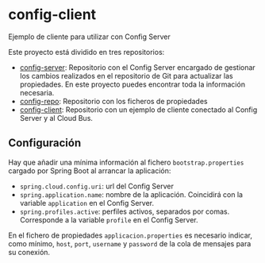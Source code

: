 # config-client
Ejemplo de cliente para utilizar con Config Server

Este proyecto está dividido en tres repositorios:
* [config-server](https://github.com/beeva-manuelduran/config-server): Repositorio con el Config Server encargado de gestionar los cambios realizados en el repositorio de Git para actualizar las propiedades. En este proyecto puedes encontrar toda la información necesaria.
* [config-repo](https://github.com/beeva-manuelduran/config-repo): Repositorio con los ficheros de propiedades
* [config-client](https://github.com/beeva-manuelduran/config-client): Repositorio con un ejemplo de cliente conectado al Config Server y al Cloud Bus.

## Configuración
Hay que añadir una mínima información al fichero `bootstrap.properties` cargado por Spring Boot al arrancar la aplicación:
- `spring.cloud.config.uri`: url del Config Server
- `spring.application.name`: nombre de la aplicación. Coincidirá con la variable `application` en el Config Server.
- `spring.profiles.active`: perfiles activos, separados por comas. Corresponde a la variable `profile` en el Config Server.

En el fichero de propiedades `applicacion.properties` es necesario indicar, como mínimo, `host`, `port`, `username` y `password` de la cola de mensajes para su conexión.
